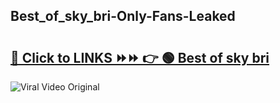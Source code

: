
 ## Best_of_sky_bri-Only-Fans-Leaked

# <h2><a href="https://clipsfans.com/Best_of_sky_bri&ref=git">🔗 Click to LINKS ⏩⏩ 👉 🟢 Best of sky bri </a></h2>

<a href="https://clipsfans.com/Best_of_sky_bri&ref=git" rel="nofollow" data-target="animated-image.originalLink"><img src="https://i.ibb.co.com/xMMVF88/686577567.gif" alt="Viral Video Original" style="max-width: 100%; display: inline-block;" data-target="animated-image.originalImage"></a>
